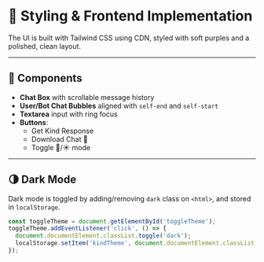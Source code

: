 # 🎨 Styling & Frontend Implementation

The UI is built with Tailwind CSS using CDN, styled with soft purples and a polished, clean layout.

---

## 🧱 Components

- **Chat Box** with scrollable message history
- **User/Bot Chat Bubbles** aligned with `self-end` and `self-start`
- **Textarea** input with ring focus
- **Buttons**:
  - Get Kind Response
  - Download Chat 💾
  - Toggle 🌙/☀️ mode

---

## 🌗 Dark Mode

Dark mode is toggled by adding/removing `dark` class on `<html>`, and stored in `localStorage`.

```js
const toggleTheme = document.getElementById('toggleTheme');
toggleTheme.addEventListener('click', () => {
  document.documentElement.classList.toggle('dark');
  localStorage.setItem('kindTheme', document.documentElement.classList.contains('dark') ? 'dark' : 'light');
});
